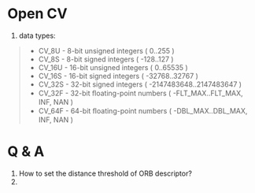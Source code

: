 # Open CV

1. data types:
> - CV_8U - 8-bit unsigned integers ( 0..255 )
> - CV_8S - 8-bit signed integers ( -128..127 )
> - CV_16U - 16-bit unsigned integers ( 0..65535 )
> - CV_16S - 16-bit signed integers ( -32768..32767 )
> - CV_32S - 32-bit signed integers ( -2147483648..2147483647 )
> - CV_32F - 32-bit ﬂoating-point numbers ( -FLT_MAX..FLT_MAX, INF, NAN )
> - CV_64F - 64-bit ﬂoating-point numbers ( -DBL_MAX..DBL_MAX, INF, NAN )

# Q & A
1. How to set the distance threshold of ORB descriptor?
2. 